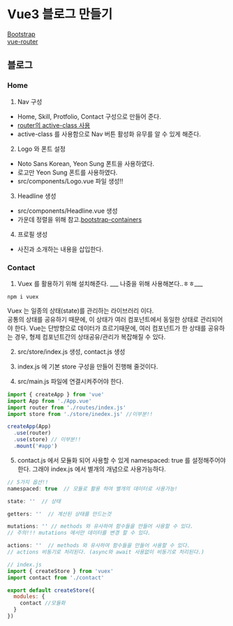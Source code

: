 # Vue3 블로그 만들기
[Bootstrap](https://getbootstrap.com/docs/5.1/components/buttons/)<br>
[vue-router](https://router.vuejs.org/)
## 블로그

### Home

1. Nav 구성<br>
- Home, Skill, Protfolio, Contact 구성으로 만들어 준다.<br>
- [router의 active-class 사용](https://router.vuejs.org/api/#active-class)<br>
- active-class 를 사용함으로 Nav 버튼 활성화 유무를 알 수 있게 해준다.

2. Logo 와 폰트 설정<br>
- Noto Sans Korean, Yeon Sung 폰트을 사용하였다.<br>
- 로고만 Yeon Sung 폰트를 사용하였다.<br>
- src/components/Logo.vue 파일 생성!!

3. Headline 생성
- src/components/Headline.vue 생성
- 가운데 정렬을 위해 참고.[bootstrap-containers](https://getbootstrap.com/docs/5.1/layout/containers/)

4. 프로필 생성
- 사진과 소개하는 내용을 삽입한다.

### Contact

1. Vuex 를 활용하기 위해 설치해준다. ___ 나중을 위해 사용해본다..ㅎㅎ___
```
npm i vuex
```
Vuex 는 일종의 상태(state)를 관리하는 라이브러리 이다.<br>
공통의 상태를 공유하기 때문에, 이 상태가 여러 컴포넌트에서 동일한 상태로 관리되어야 한다. Vue는 단방향으로 데이터가 흐르기때문에, 여러 컴포넌트가 한 상태를 공유하는 경우, 형제 컴포넌트간의 상태공유/관리가 복잡해질 수 있다.<br>

2. src/store/index.js 생성, contact.js 생성

3. index.js 에 기본 store 구성을 만들어 진행해 줄것이다.

4. src/main.js 파일에 연결시켜주어야 한다.
```js
import { createApp } from 'vue'
import App from './App.vue'
import router from './routes/index.js'
import store from './store/inedex.js' //이부분!!

createApp(App)
  .use(router)
  .use(store) // 이부분!!
  .mount('#app')
```

5. contact.js 에서 모듈화 되어 사용할 수 있게 namespaced: true 를 설정해주어야 한다. 그래야 index.js 에서 별개의 개념으로 사용가능하다.<br>
```js
// 5가지 옵션!!
namespaced: true  // 모듈로 활용 하여 별개의 데이터로 사용가능!

state: ''  // 상태

getters: ''  // 계산된 상태를 만드는것

mutations: '' // methods 와 유사하여 함수들을 만들어 사용할 수 있다.
// 주의!!! mutations 에서만 데이터를 변경 할 수 있다.

actions: ''  // methods 와 유사하여 함수들을 만들어 사용할 수 있다.
// actions 비동기로 처리된다. (async와 await 사용없이 비동기로 처리된다.)

```
```js
// index.js
import { createStore } from 'vuex'
import contact from './contact'

export default createStore({
  modules: {
    contact //모듈화
  }
})
```
